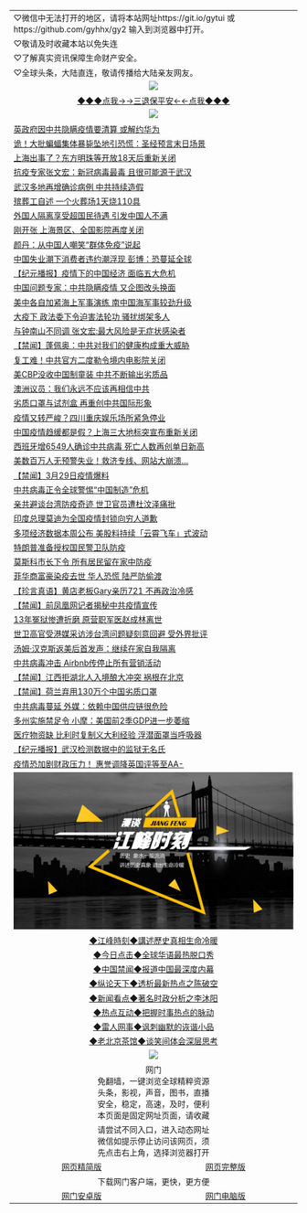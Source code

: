  <table>
<tr>
<td colspan="2" align=left>
♡微信中无法打开的地区，请将本站网址https://git.io/gytui 或 https://github.com/gyhhx/gy2 输入到浏览器中打开。 
 </td>
</tr>
 <tr>
 <td colspan="2" align=left>
♡敬请及时收藏本站以免失连
  <tr>
<td colspan="2" align=left>
♡了解真实资讯保障生命财产安全。
 </td>
   <tr>
<td colspan="2" align=left>
♡全球头条，大陆直连，敬请传播给大陆亲友网友。
 </td>
</tr>

</td>
 </tr>
  <tr>
    <td colspan="2" align=center><img src="https://github.com/gyhhx/image-upload/blob/master/3t%20(1).jpg"></td>
 </tr>
 <tr><td colspan="2" align="center"><a href="https://xfine.casa/oo.aspx?name=ogQuit&key=exgxucyqmkwgvwch&from=gy">◆◆◆点我→→三退保平安←←点我◆◆◆</a></td></tr>
  <tr>
    <td colspan="2" align=center><img src="https://cdn.jsdelivr.net/gh/gyoupiodf/im1/%E7%BD%91%E9%97%A8%E6%96%B0%E9%97%BB1.jpg"></td>
 </tr>

<tr><td colspan="2" align="left"><a href="https://xfine.casa/oo.aspx?name=c1150153&key=exgxucyqmkwgvwch&from=gy">英政府因中共隐瞒疫情要清算 或解约华为</a></td></tr>
<tr><td colspan="2" align="left"><a href="https://xfine.casa/oo.aspx?name=c1150215&key=exgxucyqmkwgvwch&from=gy">诡！大批蝙蝠集体暴毙坠地引恐慌：圣经预言末日场景</a></td></tr>
<tr><td colspan="2" align="left"><a href="https://xfine.casa/oo.aspx?name=c1150195&key=exgxucyqmkwgvwch&from=gy">上海出事了？东方明珠等开放18天后重新关闭</a></td></tr>
<tr><td colspan="2" align="left"><a href="https://xfine.casa/oo.aspx?name=c1150214&key=exgxucyqmkwgvwch&from=gy">抗疫专家张文宏：新冠病毒最毒 且很可能源于武汉</a></td></tr>
<tr><td colspan="2" align="left"><a href="https://xfine.casa/oo.aspx?name=c1150173&key=exgxucyqmkwgvwch&from=gy">武汉多地再增确诊病例 中共持续造假</a></td></tr>
<tr><td colspan="2" align="left"><a href="https://xfine.casa/oo.aspx?name=c1150207&key=exgxucyqmkwgvwch&from=gy">殡葬工自述 一个火葬场1天烧110具</a></td></tr>
<tr><td colspan="2" align="left"><a href="https://xfine.casa/oo.aspx?name=c1150213&key=exgxucyqmkwgvwch&from=gy">外国人隔离享受超国民待遇 引发中国人不满</a></td></tr>
<tr><td colspan="2" align="left"><a href="https://xfine.casa/oo.aspx?name=c1150174&key=exgxucyqmkwgvwch&from=gy">刚开张 上海景区、全国影院再度关闭</a></td></tr>
<tr><td colspan="2" align="left"><a href="https://xfine.casa/oo.aspx?name=c1150180&key=exgxucyqmkwgvwch&from=gy">颜丹：从中国人嘲笑“群体免疫”说起</a></td></tr>
<tr><td colspan="2" align="left"><a href="https://xfine.casa/oo.aspx?name=c1150183&key=exgxucyqmkwgvwch&from=gy">中国失业潮下消费者违约潮浮现 彭博：恐蔓延全球</a></td></tr>
<tr><td colspan="2" align="left"><a href="https://xfine.casa/oo.aspx?name=c1150208&key=exgxucyqmkwgvwch&from=gy">【纪元播报】疫情下的中国经济 面临五大危机</a></td></tr>
<tr><td colspan="2" align="left"><a href="https://xfine.casa/oo.aspx?name=c1150175&key=exgxucyqmkwgvwch&from=gy">中国问题专家：中共隐瞒疫情 又企图改头换面</a></td></tr>
<tr><td colspan="2" align="left"><a href="https://xfine.casa/oo.aspx?name=c1150202&key=exgxucyqmkwgvwch&from=gy">美中各自加紧海上军事演练 南中国海军事较劲升级</a></td></tr>
<tr><td colspan="2" align="left"><a href="https://xfine.casa/oo.aspx?name=c1150178&key=exgxucyqmkwgvwch&from=gy">大疫下 政法委下令迫害法轮功 骚扰绑架多人</a></td></tr>
<tr><td colspan="2" align="left"><a href="https://xfine.casa/oo.aspx?name=c1150196&key=exgxucyqmkwgvwch&from=gy">与钟南山不同调 张文宏:最大风险是无症状感染者</a></td></tr>
<tr><td colspan="2" align="left"><a href="https://xfine.casa/oo.aspx?name=c1150197&key=exgxucyqmkwgvwch&from=gy">【禁闻】蓬佩奥：中共对我们的健康构成重大威胁</a></td></tr>
<tr><td colspan="2" align="left"><a href="https://xfine.casa/oo.aspx?name=c1150167&key=exgxucyqmkwgvwch&from=gy">复工难！中共官方二度勒令境内电影院关闭</a></td></tr>
<tr><td colspan="2" align="left"><a href="https://xfine.casa/oo.aspx?name=c1150163&key=exgxucyqmkwgvwch&from=gy">美CBP没收中国制童装 中共不断输出劣质品</a></td></tr>
<tr><td colspan="2" align="left"><a href="https://xfine.casa/oo.aspx?name=c1150177&key=exgxucyqmkwgvwch&from=gy">澳洲议员：我们永远不应该再相信中共</a></td></tr>
<tr><td colspan="2" align="left"><a href="https://xfine.casa/oo.aspx?name=c1150179&key=exgxucyqmkwgvwch&from=gy">劣质口罩与试剂盒 再重创中共国际形象</a></td></tr>
<tr><td colspan="2" align="left"><a href="https://xfine.casa/oo.aspx?name=c1150220&key=exgxucyqmkwgvwch&from=gy">疫情又转严峻？四川重庆娱乐场所紧急停业</a></td></tr>
<tr><td colspan="2" align="left"><a href="https://xfine.casa/oo.aspx?name=c1150225&key=exgxucyqmkwgvwch&from=gy">中国疫情趋缓都是假？上海三大地标突宣布重新关闭</a></td></tr>
<tr><td colspan="2" align="left"><a href="https://xfine.casa/oo.aspx?name=c1150204&key=exgxucyqmkwgvwch&from=gy">西班牙增6549人确诊中共病毒 死亡人数再创单日新高</a></td></tr>
<tr><td colspan="2" align="left"><a href="https://xfine.casa/oo.aspx?name=c1150217&key=exgxucyqmkwgvwch&from=gy">美数百万人无预警失业！救济专线、网站大崩溃…</a></td></tr>
<tr><td colspan="2" align="left"><a href="https://xfine.casa/oo.aspx?name=c1150221&key=exgxucyqmkwgvwch&from=gy">【禁闻】3月29日疫情爆料</a></td></tr>
<tr><td colspan="2" align="left"><a href="https://xfine.casa/oo.aspx?name=c1150212&key=exgxucyqmkwgvwch&from=gy">中共病毒正令全球警惕“中国制造”危机</a></td></tr>
<tr><td colspan="2" align="left"><a href="https://xfine.casa/oo.aspx?name=c1150209&key=exgxucyqmkwgvwch&from=gy">亲共避谈台湾防疫奇迹 世卫官员遭杜汶泽痛批</a></td></tr>
<tr><td colspan="2" align="left"><a href="https://xfine.casa/oo.aspx?name=c1150200&key=exgxucyqmkwgvwch&from=gy">印度总理莫迪为全国疫情封锁向穷人道歉</a></td></tr>
<tr><td colspan="2" align="left"><a href="https://xfine.casa/oo.aspx?name=c1150168&key=exgxucyqmkwgvwch&from=gy">多项经济数据本周公布 美股料持续「云霄飞车」式波动</a></td></tr>
<tr><td colspan="2" align="left"><a href="https://xfine.casa/oo.aspx?name=c1150203&key=exgxucyqmkwgvwch&from=gy">特朗普准备授权国民警卫队防疫</a></td></tr>
<tr><td colspan="2" align="left"><a href="https://xfine.casa/oo.aspx?name=c1150205&key=exgxucyqmkwgvwch&from=gy">莫斯科市长下令 所有居民留在家中防疫</a></td></tr>
<tr><td colspan="2" align="left"><a href="https://xfine.casa/oo.aspx?name=c1150219&key=exgxucyqmkwgvwch&from=gy">菲华商富豪染疫去世 华人恐慌 陆严防偷渡</a></td></tr>
<tr><td colspan="2" align="left"><a href="https://xfine.casa/oo.aspx?name=c1150206&key=exgxucyqmkwgvwch&from=gy">【珍言真语】黄店老板Gary亲历721 不再政治冷感</a></td></tr>
<tr><td colspan="2" align="left"><a href="https://xfine.casa/oo.aspx?name=c1150223&key=exgxucyqmkwgvwch&from=gy">【禁闻】前凤凰网记者揭秘中共疫情宣传</a></td></tr>
<tr><td colspan="2" align="left"><a href="https://xfine.casa/oo.aspx?name=c1150194&key=exgxucyqmkwgvwch&from=gy">13年冤狱惨遭折磨 原营职军医赵成林离世</a></td></tr>
<tr><td colspan="2" align="left"><a href="https://xfine.casa/oo.aspx?name=c1150201&key=exgxucyqmkwgvwch&from=gy">世卫高官受港媒采访涉台湾问题疑刻意回避 受外界批评</a></td></tr>
<tr><td colspan="2" align="left"><a href="https://xfine.casa/oo.aspx?name=c1150211&key=exgxucyqmkwgvwch&from=gy">汤姆·汉克斯返美后首发声：继续在家自我隔离</a></td></tr>
<tr><td colspan="2" align="left"><a href="https://xfine.casa/oo.aspx?name=c1150182&key=exgxucyqmkwgvwch&from=gy">中共病毒冲击 Airbnb传停止所有营销活动</a></td></tr>
<tr><td colspan="2" align="left"><a href="https://xfine.casa/oo.aspx?name=c1150224&key=exgxucyqmkwgvwch&from=gy">【禁闻】江西拒湖北人入境酿大冲突 祸根在北京</a></td></tr>
<tr><td colspan="2" align="left"><a href="https://xfine.casa/oo.aspx?name=c1150222&key=exgxucyqmkwgvwch&from=gy">【禁闻】荷兰弃用130万个中国劣质口罩</a></td></tr>
<tr><td colspan="2" align="left"><a href="https://xfine.casa/oo.aspx?name=c1150210&key=exgxucyqmkwgvwch&from=gy">中共病毒蔓延 外媒：依赖中国供应链很危险</a></td></tr>
<tr><td colspan="2" align="left"><a href="https://xfine.casa/oo.aspx?name=c1150166&key=exgxucyqmkwgvwch&from=gy">多州实施禁足令 小摩：美国前2季GDP进一步萎缩</a></td></tr>
<tr><td colspan="2" align="left"><a href="https://xfine.casa/oo.aspx?name=c1150216&key=exgxucyqmkwgvwch&from=gy">医疗物资缺 比利时复制义大利经验 浮潜面罩当呼吸器</a></td></tr>
<tr><td colspan="2" align="left"><a href="https://xfine.casa/oo.aspx?name=c1150218&key=exgxucyqmkwgvwch&from=gy">【纪元播报】武汉检测数据中的监狱无名氏</a></td></tr>
<tr><td colspan="2" align="left"><a href="https://xfine.casa/oo.aspx?name=c1150176&key=exgxucyqmkwgvwch&from=gy">疫情恐加剧财政压力！ 惠誉调降英国评等至AA-</a></td></tr>

 <tr>
   <td colspan="2" align=center><img src="https://github.com/gyoupiodf/im1/blob/master/jf-1.jpg"></td>
  </tr>
   <tr>
   <td colspan="2" align=center> 
<a href="https://xfine.casa/oo.aspx?name=c922850&key=exgxucyqmkwgvwch&from=gy&tag=9877">◆江峰時刻◆講述歷史真相生命冷暖</a><br/>
    </td>
  </tr>
   <tr>
   <td colspan="2" align=center> 
<a href="https://xfine.casa/oo.aspx?name=c816850&key=exgxucyqmkwgvwch&from=gy&tag=9877">◆今日点击◆全球华语最热脱口秀</a><br/>
    </td>
  </tr>
  <tr>
  <td colspan="2" align=center>
<a href="https://xfine.casa/oo.aspx?name=c816860&key=exgxucyqmkwgvwch&from=gy&tag=99733110">◆中国禁闻◆报道中国最深度内幕</a><br/>
   </tr>
  <tr>
     <td colspan="2" align=center>
<a href="https://xfine.casa/oo.aspx?name=c816855&key=exgxucyqmkwgvwch&from=gy&tag=997110">◆纵论天下◆透析最新热点之陈破空</a><br/>
   </tr>
   <tr>
      <td colspan="2" align=center>
<a href="https://xfine.casa/oo.aspx?name=c838308&key=exgxucyqmkwgvwch&from=gy&tag=9973110">◆新闻看点◆著名时政分析之李沐阳</a><br/>
   </tr>
   <tr>
     <td colspan="2" align=center>
<a href="https://xfine.casa/oo.aspx?name=c816852&key=exgxucyqmkwgvwch&from=gy&tag=9733110">◆热点互动◆把握时事热点的脉动</a><br/>
   </tr>
   <tr>
      <td colspan="2" align=center>
<a href="https://xfine.casa/oo.aspx?name=c816694&key=exgxucyqmkwgvwch&from=gy&tag=93310">◆雷人网事◆讽刺幽默的诙谐小品</a><br/>
   </tr>
   <tr>
    <td colspan="2" align=center>
<a href="https://xfine.casa/oo.aspx?name=c816650&key=exgxucyqmkwgvwch&from=gy&tag=9973110">◆老北京茶馆◆谈笑间体会深层思考</a><br/>
   </tr>
 <tr>
    <td colspan="2" align="center"><img src="https://gitlab.com/ogate2/up/raw/master/_/oGate65.jpg"/></td>
  </tr>
  <tr>
    <td colspan="2" align="center">网门<br/>免翻墙，一键浏览全球精粹资源<br/>头条，影视，声音，图书，直播<br/>安全，稳定，高速，及时，便利<br/>本页面是固定网址页面，请收藏</td>
  <tr>
  <tr>
    <td colspan="2" align="center">请尝试不同入口，进入动态网址<br/>微信如提示停止访问该网页，须<br/>先点击右上角，选择浏览器打开</td>
  <tr>  
  <tr>
    <td align="center"><a href="https://gitcdn.xyz/repo/otiny/up/master/show002.htm">网页精简版</a></td>
    <td align="center"><a href="https://gitcdn.xyz/repo/otiny/up/master/show001.htm">网页完整版</a></td>
  </tr>
  <tr>
    <td colspan="2" align="center">下载网门客户端，更快，更方便</td>
  <tr>
  <tr>
    <td align="center"><a href="https://raw.githubusercontent.com/opipe/up/master/oGatea.apk">网门安卓版</a></td>
    <td align="center"><a href="https://raw.githubusercontent.com/opipe/up/master/oGate.zip">网门电脑版</a></td>
  </tr>
</table>
